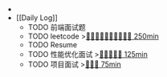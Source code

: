 -
- [[Daily Log]]
	- TODO 前端面试题
	- TODO leetcode >[🍅🍅🍅🍅🍅🍅🍅🍅🍅🍅 250min](#agenda-pomo://?t=f-1693302514973-1500%2Cf-1693308545985-1500%2Cf-1693310413910-1500%2Cf-1693312852080-1500%2Cf-1693325107827-1500%2Cf-1693361615599-1500%2Cf-1693372600274-1500%2Cf-1693378634447-1500%2Cf-1693380269524-1500%2Cf-1693383042470-1500)
	- TODO Resume
	- TODO 性能优化面试 >[🍅🍅🍅🍅🍅 125min](#agenda-pomo://?t=f-1693294810321-1500%2Cf-1693296351698-1500%2Cf-1693387807507-1500%2Cf-1693389522554-1500%2Cf-1693391029835-1500)
	- TODO 项目面试 >[🍅🍅🍅 75min](#agenda-pomo://?t=f-1693275449682-1500%2Cf-1693277387661-1500%2Cf-1693281684836-1500)